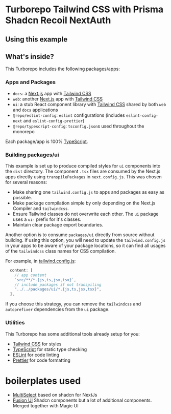 # Turborepo Tailwind CSS with Prisma Shadcn Recoil NextAuth

## Using this example

## What's inside?

This Turborepo includes the following packages/apps:

### Apps and Packages

- `docs`: a [Next.js](https://nextjs.org/) app with
  [Tailwind CSS](https://tailwindcss.com/)
- `web`: another [Next.js](https://nextjs.org/) app with
  [Tailwind CSS](https://tailwindcss.com/)
- `ui`: a stub React component library with
  [Tailwind CSS](https://tailwindcss.com/) shared by both `web` and `docs`
  applications
- `@repo/eslint-config`: `eslint` configurations (includes `eslint-config-next`
  and `eslint-config-prettier`)
- `@repo/typescript-config`: `tsconfig.json`s used throughout the monorepo

Each package/app is 100% [TypeScript](https://www.typescriptlang.org/).

### Building packages/ui

This example is set up to produce compiled styles for `ui` components into the
`dist` directory. The component `.tsx` files are consumed by the Next.js apps
directly using `transpilePackages` in `next.config.js`. This was chosen for
several reasons:

- Make sharing one `tailwind.config.js` to apps and packages as easy as
  possible.
- Make package compilation simple by only depending on the Next.js Compiler and
  `tailwindcss`.
- Ensure Tailwind classes do not overwrite each other. The `ui` package uses a
  `ui-` prefix for it's classes.
- Maintain clear package export boundaries.

Another option is to consume `packages/ui` directly from source without
building. If using this option, you will need to update the `tailwind.config.js`
in your apps to be aware of your package locations, so it can find all usages of
the `tailwindcss` class names for CSS compilation.

For example, in
[tailwind.config.js](packages/tailwind-config/tailwind.config.js):

```js
  content: [
    // app content
    `src/**/*.{js,ts,jsx,tsx}`,
    // include packages if not transpiling
    "../../packages/ui/*.{js,ts,jsx,tsx}",
  ],
```

If you choose this strategy, you can remove the `tailwindcss` and `autoprefixer`
dependencies from the `ui` package.

### Utilities

This Turborepo has some additional tools already setup for you:

- [Tailwind CSS](https://tailwindcss.com/) for styles
- [TypeScript](https://www.typescriptlang.org/) for static type checking
- [ESLint](https://eslint.org/) for code linting
- [Prettier](https://prettier.io) for code formatting

# boilerplates used

- [MultiSelect](https://github.com/sersavan/shadcn-multi-select-component) based
  on shadcn for NextJs
- [Fusion UI](https://nyxbui.design/docs/components/accordion) Shadcn components
  but a lot of additional components. Merged together with Magic UI
